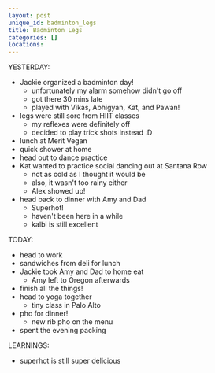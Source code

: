 ```yaml
---
layout: post
unique_id: badminton_legs
title: Badminton Legs
categories: []
locations: 
---
```


YESTERDAY:
* Jackie organized a badminton day!
  * unfortunately my alarm somehow didn't go off
  * got there 30 mins late
  * played with Vikas, Abhigyan, Kat, and Pawan!
* legs were still sore from HIIT classes
  * my reflexes were definitely off
  * decided to play trick shots instead :D
* lunch at Merit Vegan
* quick shower at home
* head out to dance practice
* Kat wanted to practice social dancing out at Santana Row
  * not as cold as I thought it would be
  * also, it wasn't too rainy either
  * Alex showed up!
* head back to dinner with Amy and Dad
  * Superhot!
  * haven't been here in a while
  * kalbi is still excellent

TODAY:
* head to work
* sandwiches from deli for lunch
* Jackie took Amy and Dad to home eat
  * Amy left to Oregon afterwards
* finish all the things!
* head to yoga together
  * tiny class in Palo Alto
* pho for dinner!
  * new rib pho on the menu
* spent the evening packing

LEARNINGS:
* superhot is still super delicious
